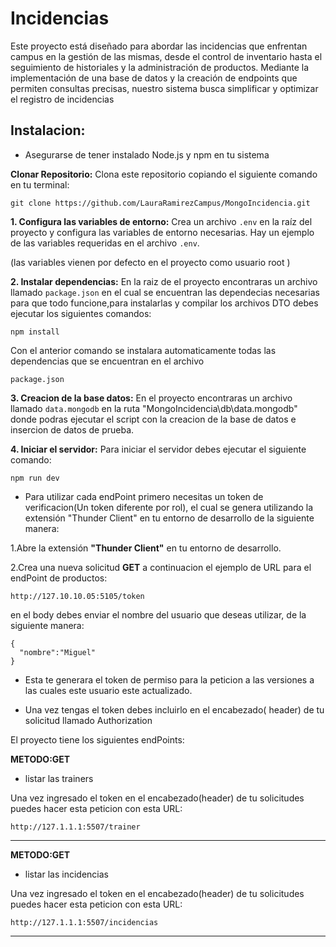 # Incidencias

Este proyecto está diseñado para abordar las incidencias que enfrentan campus en la gestión de las mismas, desde el control de inventario hasta el seguimiento de historiales y la administración de productos. Mediante la implementación de una  base de datos y la creación de endpoints que permiten consultas precisas, nuestro sistema busca simplificar y optimizar el registro de incidencias 

## __Instalacion:__

* Asegurarse de tener instalado Node.js y npm en tu sistema

**Clonar Repositorio:** Clona este repositorio copiando el siguiente comando en tu terminal:

``git clone https://github.com/LauraRamirezCampus/MongoIncidencia.git``

**1. Configura las variables de entorno:** Crea un archivo `.env` en la raíz del proyecto y configura las variables de entorno necesarias. Hay un ejemplo de las variables requeridas en el archivo `.env`.

(las variables vienen por defecto en el proyecto como usuario root )

**2. Instalar dependencias:** En la raiz de el proyecto encontraras un archivo llamado  ``package.json`` en el cual se encuentran las dependecias necesarias para que todo funcione,para instalarlas y compilar los archivos DTO debes ejecutar los siguientes comandos:

``npm install``

Con el anterior comando se instalara automaticamente todas las dependencias que se encuentran en el archivo 

``package.json``

**3. Creacion de la base datos:**  En el proyecto encontraras un archivo llamado ``data.mongodb`` en la ruta "MongoIncidencia\db\data.mongodb" donde podras ejecutar el script con la creacion de la base de datos e insercion de datos de prueba.

**4. Iniciar el servidor:** Para iniciar el servidor debes ejecutar el siguiente comando:

``npm run dev``

* Para utilizar cada endPoint primero necesitas un token de verificacion(Un token diferente por rol), el cual se genera utilizando la extensión "Thunder Client" en tu entorno de desarrollo de la siguiente manera:

1.Abre la extensión **"Thunder Client"** en tu entorno de desarrollo.

2.Crea una nueva solicitud **GET** a continuacion el ejemplo de URL para el  endPoint de productos:

``http://127.10.10.05:5105/token``

en el body debes enviar el nombre del usuario que deseas utilizar, de la siguiente manera:

```
{
  "nombre":"Miguel"
}
```


* Esta te generara el token de permiso para la peticion a las versiones a las cuales este usuario este actualizado.

* Una vez tengas el token debes incluirlo en el encabezado( header) de tu solicitud llamado Authorization

El proyecto tiene los siguientes endPoints:

**METODO:GET**

* listar las trainers

Una vez ingresado el token en el encabezado(header) de tu solicitudes puedes hacer esta peticion con esta URL:

``http://127.1.1.1:5507/trainer``

<hr>

**METODO:GET**

* listar las incidencias

Una vez ingresado el token en el encabezado(header) de tu solicitudes puedes hacer esta peticion con esta URL:

``http://127.1.1.1:5507/incidencias``

<hr>

